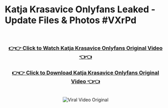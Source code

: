 # Katja Krasavice Onlyfans Leaked - Update Files & Photos #VXrPd


<br>
<div align="center">
<h3><a href="https://links2leaks.com/katjakrasavice" rel="nofollow">👉👉 Click to Watch Katja Krasavice Onlyfans Original Video 👈👈</a></h3>
<h3><a href="https://links2leaks.com/katjakrasavice" rel="nofollow">👉👉 Click to Download Katja Krasavice Onlyfans Original Video 👈👈</a></h3>
<br>
<a href="https://links2leaks.com/katjakrasavice" rel="nofollow"><img src="https://i.ibb.co/Gkj2r4b/banner.png" alt="Viral Video Original" style="max-width: 100%; display: inline-block;" data-target="animated-image.originalImage"></a>
</div>